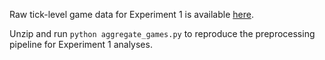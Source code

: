 Raw tick-level game data for Experiment 1 is available [here](https://emergent-sensing.s3.us-east-2.amazonaws.com/exp1_raw_games.zip
).

Unzip and run `python aggregate_games.py` to reproduce the preprocessing pipeline for Experiment 1 analyses.
